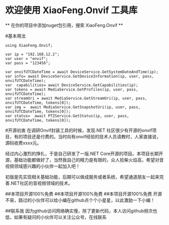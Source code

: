 # 欢迎使用 XiaoFeng.Onvif 工具库

** 在你的项目中添加nuget包引用，搜索 XiaoFeng.Onvif  **

#基本用法
```
using XiaoFeng.Onvif;

var ip = "192.168.12.2";
var user = "onvif";
var pass = "123456";

var onvifUTCDateTime = await DeviceService.GetSystemDateAndTime(ip);
var info= await DeviceService.GetDeviceInformation(ip, user, pass, onvifUTCDateTime);
var  capabilities= await DeviceService.GetCapabilities(ip);
var tokens = await MediaService.GetProfiles(ip, user, pass, onvifUTCDateTime);
var streamUri = await MediaService.GetStreamUri(ip, user, pass, onvifUTCDateTime, tokens[0]);
var img =  await MediaService.GetSnapshotUri(ip, user, pass, onvifUTCDateTime, tokens[0]);
var status=  await PTZService.GetStatus(ip, user, pass, onvifUTCDateTime, tokens[0]);

```

#开源初衷
在调研Onvif封装工具的时候，发现.NET 社区很少有开源的onvif项目，有的项目还是付费的。当时向有onvif经验的技术人员请教时，人家直接说，源码收费xxxx元。

经过内心激烈的挣扎，于是自己研发了一版.NET Core开源的项目。本项目长期开源，基础功能都做好了，当然我自己的精力是有限的，众人拾柴火焰高，希望对音视频领域感兴趣的小伙伴一起加入吧！

初版是先实现相关基础功能，后期可以做成服务或者系统，希望通道朋友一起来完善.NET社区的音视频领域的技术。

##本项目开源100%免费
##本项目开源100%免费
##本项目开源100%免费
开源不易，路过的小伙伴可以给小编在github点个个小星星，以此激励一下小编！

##联系我
因为github访问网络确实慢，除了更新代码，本人访问github频次也低，如果有疑问的小伙伴可以关注公众号，在线联系




